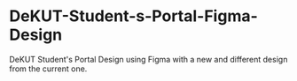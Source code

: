 # DeKUT-Student-s-Portal-Figma-Design
DeKUT Student's Portal Design using Figma with a new and different design from the current one.
